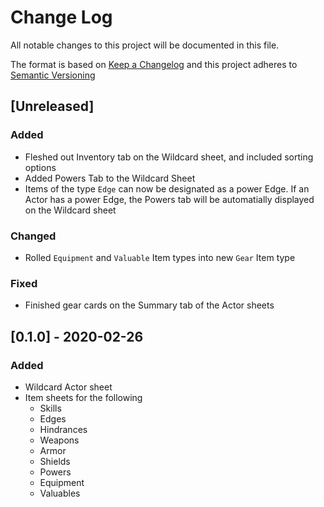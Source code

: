 # Change Log

All notable changes to this project will be documented in this file.

The format is based on [Keep a Changelog](http://keepachangelog.com/)
and this project adheres to [Semantic Versioning](http://semver.org/)

## [Unreleased]

### Added

- Fleshed out Inventory tab on the Wildcard sheet, and included sorting options
- Added Powers Tab to the Wildcard Sheet
- Items of the type `Edge` can now be designated as a power Edge. If an Actor has a power Edge, the Powers tab will be automatially displayed on the Wildcard sheet

### Changed

- Rolled `Equipment` and `Valuable` Item types into new `Gear` Item type

### Fixed

- Finished gear cards on the Summary tab of the Actor sheets

<!--
## [Unreleased]

### Added

### Changed

### Deprecated

### Removed

### Fixed

### Security
-->

## [0.1.0] - 2020-02-26

### Added

- Wildcard Actor sheet
- Item sheets for the following
  - Skills
  - Edges
  - Hindrances
  - Weapons
  - Armor
  - Shields
  - Powers
  - Equipment
  - Valuables
